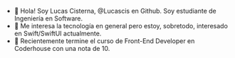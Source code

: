 - 👋 Hola! Soy Lucas Cisterna, @Lucascis en Github. Soy estudiante de Ingeniería en Software.
- 👀 Me interesa la tecnología en general pero estoy, sobretodo, interesado en Swift/SwiftUI actualmente.
- 🌱 Recientemente termine el curso de Front-End Developer en Coderhouse con una nota de 10.
